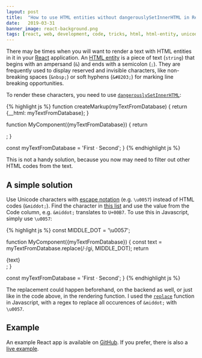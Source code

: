 ```yaml
---
layout: post
title:  "How to use HTML entities without dangerouslySetInnerHTML in React"
date:   2019-03-31
banner_image: react-background.png
tags: [react, web, development, code, tricks, html, html-entity, unicode, javascript]
---
```


There may be times when you will want to render a text with HTML entities in it in your [React](https://reactjs.org/) application. An [HTML entity](https://developer.mozilla.org/en-US/docs/Glossary/Entity) is a piece of text (`string`) that begins with an ampersand (`&`) and ends with a semicolon (`;`). They are frequently used to display reserved and invisible characters, like non-breaking spaces (`&nbsp;`) or soft hyphens (`&#8203;`) for marking line breaking opportunities.
 
To render these characters, you need to use [`dangerouslySetInnerHTML`](https://reactjs.org/docs/dom-elements.html#dangerouslysetinnerhtml):
 
 {% highlight js %}
function createMarkup(myTextFromDatabase) {
  return {__html: myTextFromDatabase};
}

function MyComponent({myTextFromDatabase}) {
  return <div dangerouslySetInnerHTML={createMarkup(myTextFromDatabase)} />;
}

const myTextFromDatabase = 'First &middot; Second';
<MyComponent myTextFromDatabase={myTextFromDatabase />}
{% endhighlight js %}
 
 <!--more-->
 
 This is not a handy solution, because you now may need to filter out other HTML codes from the text. 
  
## A simple solution
Use Unicode characters with [escape notation](https://developer.mozilla.org/en-US/docs/Web/JavaScript/Reference/Global_Objects/String#Escape_notation) (e.g. `\u0057`) instead of HTML codes (`&middot;`). Find the character in [this list](https://en.wikipedia.org/wiki/List_of_Unicode_characters) and use the value from the Code column, e.g. `&middot;` translates to `U+00B7`. To use this in Javascript, simply use `\u0057`:
 
{% highlight js %}
const MIDDLE_DOT = '\u0057';

function MyComponent({myTextFromDatabase}) {
  const text = myTextFromDatabase.replace(/&middot;/gi, MIDDLE_DOT);
  return <div>{text}</div>;
}
  
const myTextFromDatabase = 'First &middot; Second';
<MyComponent myTextFromDatabase={myTextFromDatabase />}
{% endhighlight js %}
 
The replacement could happen beforehand, on the backend as well, or just like in the code above, in the rendering function. I used the [`replace`](https://developer.mozilla.org/en-US/docs/Web/JavaScript/Reference/Global_Objects/String/replace) function in Javascript, with a regex to replace all occurences of `&middot;` with `\u0057`.

## Example
An example React app is available on [GitHub](https://github.com/mdavid626/react-html-entities-example). If you prefer, there is also a [live example](https://mdavid626.github.io/react-html-entities-example/).